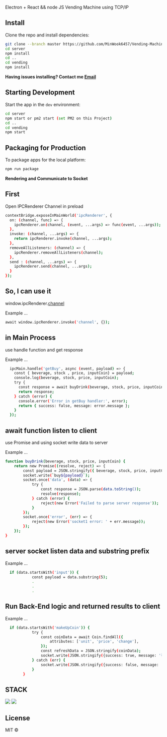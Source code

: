 
<p>
  Electron + React && node JS
  Vending Machine using TCP/IP
</p>

## Install
Clone the repo and install dependencies:

```bash
git clone --branch master https://github.com/MinWook6457/Vending-Machine-Using-TCPIP.git
cd server
npm install
cd ..
cd vending
npm install
```

**Having issues installing? Contact me [Email](minuk6457@gmail.com)**

## Starting Development

Start the app in the `dev` environment:

```bash
cd server
npm start or pm2 start (set PM2 on this Project)
cd ..
cd vending
npm start
```

## Packaging for Production

To package apps for the local platform:

```bash
npm run package
```

**Rendering and Communicate to Socket**

## First

Open IPCRenderer Channel in preload

```bash
contextBridge.exposeInMainWorld('ipcRenderer', {
  on: (channel, func) => {
    ipcRenderer.on(channel, (event, ...args) => func(event, ...args));
  },
  invoke: (channel, ...args) => {
    return ipcRenderer.invoke(channel, ...args);
  },
  removeAllListeners: (channel) => {
    ipcRenderer.removeAllListeners(channel);
  },
  send : (channel, ...args) => {
    ipcRenderer.send(channel, ...args);  
  }
});
```

## So, I can use it

window.ipcRenderer.[channel]('...args')

Example ...

```bash
await window.ipcRenderer.invoke('channel', {});
```

## in Main Process 

use handle function and get response

Example ...

```bash
  ipcMain.handle('getBuy', async (event, payload) => {
    const { beverage, stock , price, inputCoin} = payload;
    console.log(beverage, stock, price, inputCoin);
    try {
      const response = await buyDrink(beverage, stock, price, inputCoin);
      return response;
    } catch (error) {
      console.error('Error in getBuy handler:', error);
      return { success: false, message: error.message };
    }
  });
```

## await function listen to client

use Promise and using socket write data to server

Example ...

```bash
function buyDrink(beverage, stock, price, inputCoin) {
    return new Promise((resolve, reject) => {
        const payload = JSON.stringify({ beverage, stock, price, inputCoin });
        socket.write(`buy${payload}`);
        socket.once('data', (data) => {
            try {
                const response = JSON.parse(data.toString());
                resolve(response);
            } catch (error) {
                reject(new Error('Failed to parse server response'));
            }
        });
        socket.once('error', (err) => {
            reject(new Error('socket1 error: ' + err.message));
        });
    });
}
```

## server socket listen data and substring prefix 

Example ...

```bash
  if (data.startsWith('input')) {
            const payload = data.substring(5);
            .
            .
            .
```

## Run Back-End logic and returned results to client

Example ...

```bash
  if (data.startsWith('makeUpCoin')) {
            try {
                const coinData = await Coin.findAll({
                    attributes: ['unit', 'price', 'change'],
                });
                const refreshData = JSON.stringify(coinData);
                socket.write(JSON.stringify({success: true, message: '전체 화폐 데이터 전달', refreshData}));
            } catch (err) {
                socket.write(JSON.stringify({success: false, message: '화폐 데이터 전달 중 에러'}));
            }
        }
```

## STACK

<img src="https://img.shields.io/badge/Electron-#47848F?style=for-the-badge&logo=Electron&logoColor=white">
<img src="https://img.shields.io/badge/Sequelize-##52B0E7?style=for-the-badge&logo=Sequelize-&logoColor=white">


## License
MIT © 
